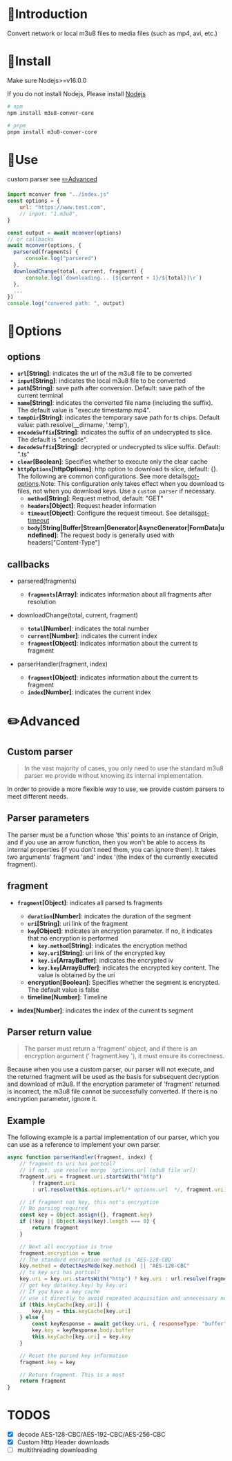 # 📖Introduction

Convert network or local m3u8 files to media files (such as mp4, avi, etc.)

# 🚀Install

Make sure Nodejs>=v16.0.0

If you do not install Nodejs, Please install [Nodejs](https://nodejs.org)

```bash
# npm
npm install m3u8-conver-core

# pnpm
pnpm install m3u8-conver-core
```

# 🚗Use

custom parser see [✏️Advanced](#✏️Advanced)

```js
import mconver from "../index.js"
const options = {
    url: "https://www.test.com",
    // input: "1.m3u8",
}

const output = await mconver(options)
// or callbacks
await mconver(options, {
  parsered(fragments) {
      console.log("parsered")
  },
  downloadChange(total, current, fragment) {
      console.log(`downloading... [${current + 1}/${total}]\r`)
  },
  ...
})
console.log("convered path: ", output)
```

# 🔧Options

## options

- **`url`[String]**: indicates the url of the m3u8 file to be converted
- **`input`[String]**: indicates the local m3u8 file to be converted
- **`path`[String]**: save path after conversion. Default: save path of the current terminal
- **`name`[String]**: indicates the converted file name (including the suffix). The default value is "execute timestamp.mp4".
- **`tempDir`[String]**: indicates the temporary save path for ts chips. Default value: path.resolve(__dirname, '.temp'),
- **`encodeSuffix`[String]**: indicates the suffix of an undecrypted ts slice. The default is ".encode".
- **`decodeSuffix`[String]**: decrypted or undecrypted ts slice suffix. Default: ".ts"
- **`clear`[Boolean]**: Specifies whether to execute only the clear cache
- **`httpOptions`[httpOptions]**: http option to download ts slice, default: {}. The following are common configurations. See more details[got-options](https://github.com/sindresorhus/got/blob/3822412385506a1efef6580d270eae14086b9b43/documentation/2-options.md).Note: This configuration only takes effect when you download ts files, not when you download keys. Use a `custom parser` if necessary.
  - **`method`[String]**: Request method, default: "GET"
  - **`headers`[Object]**: Request header information
  - **`timeout`[Object]**: Configure the request timeout. See details[got-timeout](https://github.com/sindresorhus/got/blob/3822412385506a1efef6580d270eae14086b9b43/documentation/6-timeout.md)
  - **`body`[String|Buffer|Stream|Generator|AsyncGenerator|FormData|undefined]**: The request body is generally used with headers["Content-Type"]

## callbacks

- parsered(fragments)

  - **`fragments`[Array]**: indicates information about all fragments after resolution

- downloadChange(total, current, fragment)

  - **`total`[Number]**: indicates the total number
  - **`current`[Number]**: indicates the current index
  - **`fragment`[Object]**: indicates information about the current ts fragment

- parserHandler(fragment, index)
  - **`fragment`[Object]**: indicates information about the current ts fragment
  - **`index`[Number]**: indicates the current index

# ✏️Advanced

## Custom parser

> In the vast majority of cases, you only need to use the standard m3u8 parser we provide without knowing its internal implementation.

In order to provide a more flexible way to use, we provide custom parsers to meet different needs.

## Parser parameters

The parser must be a function whose 'this' points to an instance of Origin, and if you use an arrow function, then you won't be able to access its internal properties (if you don't need them, you can ignore them). It takes two arguments' fragment 'and' index '(the index of the currently executed fragment).

## fragment

- **`fragment`[Object]**: indicates all parsed ts fragments

  - **`duration`[Number]**: indicates the duration of the segment
  - **`uri`[String]**: uri link of the fragment
  - **`key`[Object]**: indicates an encryption parameter. If no, it indicates that no encryption is performed
    - **`key.method`[String]**: indicates the encryption method
    - **`key.uri`[String]**: uri link of the encrypted key
    - **`key.iv`[ArrayBuffer]**: indicates the encrypted iv
    - **`key.key`[ArrayBuffer]**: indicates the encrypted key content. The value is obtained by the uri
  - **encryption[Boolean]**: Specifies whether the segment is encrypted. The default value is false
  - **timeline[Number]**: Timeline

- **index[Number]**: indicates the index of the current ts segment

## Parser return value

> The parser must return a 'fragment' object, and if there is an encryption argument (' fragment.key '), it must ensure its correctness.

Because when you use a custom parser, our parser will not execute, and the returned fragment will be used as the basis for subsequent decryption and download of m3u8. If the encryption parameter of 'fragment' returned is incorrect, the m3u8 file cannot be successfully converted. If there is no encryption parameter, ignore it.

## Example

The following example is a partial implementation of our parser, which you can use as a reference to implement your own parser.

```js
async function parserHandler(fragment, index) {
    // fragment ts uri has portcol?
    // if not, use resolve merge `options.url`(m3u8 file url)
    fragment.uri = fragment.uri.startsWith("http")
        ? fragment.uri
        : url.resolve(this.options.url/* options.url  */, fragment.uri)

    // if fragment not key, this not's encryption
    // No parsing required
    const key = Object.assign({}, fragment.key)
    if (!key || Object.keys(key).length === 0) {
        return fragment
    }

    // Next all encryption is true
    fragment.encryption = true
    // The standard encryption method is `AES-128-CBD`
    key.method = detectAesMode(key.method) || "AES-128-CBC"
    // ts key uri has portcol?
    key.uri = key.uri.startsWith("http") ? key.uri : url.resolve(fragment.uri, key.uri)
    // get key data(key.key) by key.uri
    // If you have a key cache
    // use it directly to avoid repeated acquisition and unnecessary network time
    if (this.keyCache[key.uri]) {
        key.key = this.keyCache[key.uri]
    } else {
        const keyResponse = await got(key.uri, { responseType: "buffer" })
        key.key = keyResponse.body.buffer
        this.keyCache[key.uri] = key.key
    }

    // Reset the parsed key information
    fragment.key = key

    // Return fragment. This is a must
    return fragment
}
```

# TODOS

- [x] decode AES-128-CBC/AES-192-CBC/AES-256-CBC
- [x] Custom Http Header downloads
- [ ] multithreading downloading

